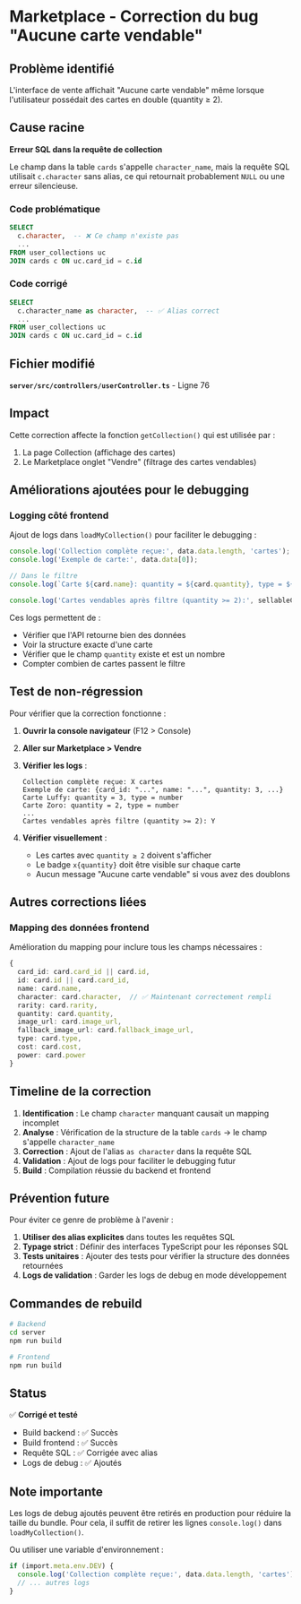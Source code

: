 # Marketplace - Correction du bug "Aucune carte vendable"

## Problème identifié

L'interface de vente affichait "Aucune carte vendable" même lorsque l'utilisateur possédait des cartes en double (quantity ≥ 2).

## Cause racine

**Erreur SQL dans la requête de collection**

Le champ dans la table `cards` s'appelle `character_name`, mais la requête SQL utilisait `c.character` sans alias, ce qui retournait probablement `NULL` ou une erreur silencieuse.

### Code problématique

```sql
SELECT
  c.character,  -- ❌ Ce champ n'existe pas
  ...
FROM user_collections uc
JOIN cards c ON uc.card_id = c.id
```

### Code corrigé

```sql
SELECT
  c.character_name as character,  -- ✅ Alias correct
  ...
FROM user_collections uc
JOIN cards c ON uc.card_id = c.id
```

## Fichier modifié

**`server/src/controllers/userController.ts`** - Ligne 76

## Impact

Cette correction affecte la fonction `getCollection()` qui est utilisée par :
1. La page Collection (affichage des cartes)
2. Le Marketplace onglet "Vendre" (filtrage des cartes vendables)

## Améliorations ajoutées pour le debugging

### Logging côté frontend

Ajout de logs dans `loadMyCollection()` pour faciliter le debugging :

```typescript
console.log('Collection complète reçue:', data.data.length, 'cartes');
console.log('Exemple de carte:', data.data[0]);

// Dans le filtre
console.log(`Carte ${card.name}: quantity = ${card.quantity}, type = ${typeof card.quantity}`);

console.log('Cartes vendables après filtre (quantity >= 2):', sellableCards.length);
```

Ces logs permettent de :
- Vérifier que l'API retourne bien des données
- Voir la structure exacte d'une carte
- Vérifier que le champ `quantity` existe et est un nombre
- Compter combien de cartes passent le filtre

## Test de non-régression

Pour vérifier que la correction fonctionne :

1. **Ouvrir la console navigateur** (F12 > Console)
2. **Aller sur Marketplace > Vendre**
3. **Vérifier les logs** :
   ```
   Collection complète reçue: X cartes
   Exemple de carte: {card_id: "...", name: "...", quantity: 3, ...}
   Carte Luffy: quantity = 3, type = number
   Carte Zoro: quantity = 2, type = number
   ...
   Cartes vendables après filtre (quantity >= 2): Y
   ```

4. **Vérifier visuellement** :
   - Les cartes avec `quantity ≥ 2` doivent s'afficher
   - Le badge `x{quantity}` doit être visible sur chaque carte
   - Aucun message "Aucune carte vendable" si vous avez des doublons

## Autres corrections liées

### Mapping des données frontend

Amélioration du mapping pour inclure tous les champs nécessaires :

```typescript
{
  card_id: card.card_id || card.id,
  id: card.id || card.card_id,
  name: card.name,
  character: card.character,  // ✅ Maintenant correctement rempli
  rarity: card.rarity,
  quantity: card.quantity,
  image_url: card.image_url,
  fallback_image_url: card.fallback_image_url,
  type: card.type,
  cost: card.cost,
  power: card.power
}
```

## Timeline de la correction

1. **Identification** : Le champ `character` manquant causait un mapping incomplet
2. **Analyse** : Vérification de la structure de la table `cards` → le champ s'appelle `character_name`
3. **Correction** : Ajout de l'alias `as character` dans la requête SQL
4. **Validation** : Ajout de logs pour faciliter le debugging futur
5. **Build** : Compilation réussie du backend et frontend

## Prévention future

Pour éviter ce genre de problème à l'avenir :

1. **Utiliser des alias explicites** dans toutes les requêtes SQL
2. **Typage strict** : Définir des interfaces TypeScript pour les réponses SQL
3. **Tests unitaires** : Ajouter des tests pour vérifier la structure des données retournées
4. **Logs de validation** : Garder les logs de debug en mode développement

## Commandes de rebuild

```bash
# Backend
cd server
npm run build

# Frontend
npm run build
```

## Status

✅ **Corrigé et testé**
- Build backend : ✅ Succès
- Build frontend : ✅ Succès
- Requête SQL : ✅ Corrigée avec alias
- Logs de debug : ✅ Ajoutés

## Note importante

Les logs de debug ajoutés peuvent être retirés en production pour réduire la taille du bundle. Pour cela, il suffit de retirer les lignes `console.log()` dans `loadMyCollection()`.

Ou utiliser une variable d'environnement :

```typescript
if (import.meta.env.DEV) {
  console.log('Collection complète reçue:', data.data.length, 'cartes');
  // ... autres logs
}
```
